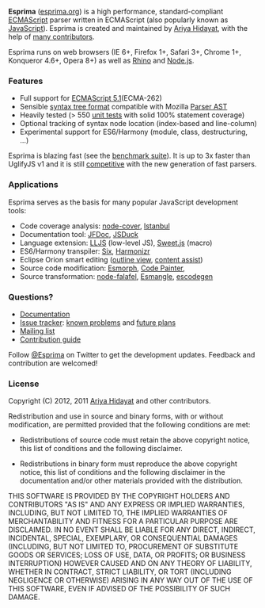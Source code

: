 **Esprima** ([esprima.org](http://esprima.org)) is a high performance,
standard-compliant [ECMAScript](http://www.ecma-international.org/publications/standards/Ecma-262.htm)
parser written in ECMAScript (also popularly known as
[JavaScript](http://en.wikipedia.org/wiki/JavaScript>JavaScript)).
Esprima is created and maintained by [Ariya Hidayat](http://twitter.com/ariyahidayat),
with the help of [many contributors](https://github.com/ariya/esprima/contributors).

Esprima runs on web browsers (IE 6+, Firefox 1+, Safari 3+, Chrome 1+, Konqueror 4.6+, Opera 8+) as well as
[Rhino](http://www.mozilla.org/rhino) and [Node.js](http://nodejs.org).

### Features

- Full support for [ECMAScript 5.1](http://www.ecma-international.org/publications/standards/Ecma-262.htm)(ECMA-262)
- Sensible [syntax tree format](http://esprima.org/doc/index.html#ast) compatible with Mozilla
[Parser AST](https://developer.mozilla.org/en/SpiderMonkey/Parser_API)
- Heavily tested (> 550 [unit tests](http://esprima.org/test/) with solid 100% statement coverage)
- Optional tracking of syntax node location (index-based and line-column)
- Experimental support for ES6/Harmony (module, class, destructuring, ...)

Esprima is blazing fast (see the [benchmark suite](http://esprima.org/test/benchmarks.html)).
It is up to 3x faster than UglifyJS v1 and it is still [competitive](http://esprima.org/test/compare.html)
with the new generation of fast parsers.

### Applications

Esprima serves as the basis for many popular JavaScript development tools:

- Code coverage analysis: [node-cover](https://github.com/itay/node-cover), [Istanbul](https://github.com/yahoo/Istanbul)
- Documentation tool: [JFDoc](https://github.com/thejohnfreeman/jfdoc), [JSDuck](https://github.com/senchalabs/jsduck)
- Language extension: [LLJS](http://mbebenita.github.com/LLJS/) (low-level JS),
[Sweet.js](http://sweetjs.org/) (macro)
- ES6/Harmony transpiler: [Six](https://github.com/matthewrobb/six), [Harmonizr](https://github.com/jdiamond/harmonizr)
- Eclipse Orion smart editing ([outline view](https://github.com/aclement/esprima-outline), [content assist](http://contraptionsforprogramming.blogspot.com/2012/02/better-javascript-content-assist-in.html))
- Source code modification: [Esmorph](https://github.com/ariya/esmorph), [Code Painter](https://github.com/fawek/codepainter),
- Source transformation: [node-falafel](https://github.com/substack/node-falafel), [Esmangle](https://github.com/Constellation/esmangle), [escodegen](https://github.com/Constellation/escodegen)

### Questions?
- [Documentation](http://esprima.org/doc)
- [Issue tracker](http://issues.esprima.org): [known problems](http://code.google.com/p/esprima/issues/list?q=Defect)
and [future plans](http://code.google.com/p/esprima/issues/list?q=Enhancement)
- [Mailing list](http://groups.google.com/group/esprima)
- [Contribution guide](http://esprima.org/doc/index.html#contribution)

Follow [@Esprima](http://twitter.com/Esprima) on Twitter to get the
development updates.
Feedback and contribution are welcomed!

### License

Copyright (C) 2012, 2011 [Ariya Hidayat](http://ariya.ofilabs.com/about)
 and other contributors.

Redistribution and use in source and binary forms, with or without
modification, are permitted provided that the following conditions are met:

  * Redistributions of source code must retain the above copyright
    notice, this list of conditions and the following disclaimer.

  * Redistributions in binary form must reproduce the above copyright
    notice, this list of conditions and the following disclaimer in the
    documentation and/or other materials provided with the distribution.

THIS SOFTWARE IS PROVIDED BY THE COPYRIGHT HOLDERS AND CONTRIBUTORS "AS IS"
AND ANY EXPRESS OR IMPLIED WARRANTIES, INCLUDING, BUT NOT LIMITED TO, THE
IMPLIED WARRANTIES OF MERCHANTABILITY AND FITNESS FOR A PARTICULAR PURPOSE
ARE DISCLAIMED. IN NO EVENT SHALL <COPYRIGHT HOLDER> BE LIABLE FOR ANY
DIRECT, INDIRECT, INCIDENTAL, SPECIAL, EXEMPLARY, OR CONSEQUENTIAL DAMAGES
(INCLUDING, BUT NOT LIMITED TO, PROCUREMENT OF SUBSTITUTE GOODS OR SERVICES;
LOSS OF USE, DATA, OR PROFITS; OR BUSINESS INTERRUPTION) HOWEVER CAUSED AND
ON ANY THEORY OF LIABILITY, WHETHER IN CONTRACT, STRICT LIABILITY, OR TORT
(INCLUDING NEGLIGENCE OR OTHERWISE) ARISING IN ANY WAY OUT OF THE USE OF
THIS SOFTWARE, EVEN IF ADVISED OF THE POSSIBILITY OF SUCH DAMAGE.

